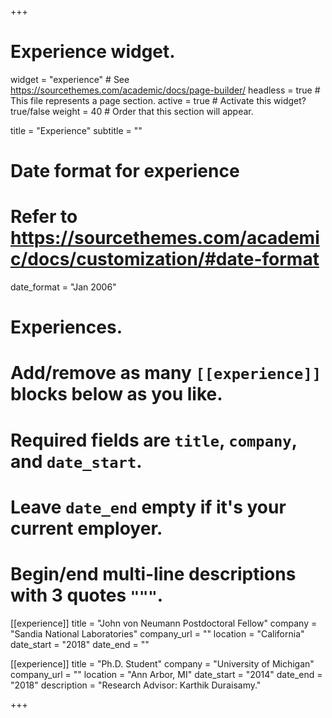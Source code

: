 +++
# Experience widget.
widget = "experience"  # See https://sourcethemes.com/academic/docs/page-builder/
headless = true  # This file represents a page section.
active = true  # Activate this widget? true/false
weight = 40  # Order that this section will appear.

title = "Experience"
subtitle = ""

# Date format for experience
#   Refer to https://sourcethemes.com/academic/docs/customization/#date-format
date_format = "Jan 2006"

# Experiences.
#   Add/remove as many `[[experience]]` blocks below as you like.
#   Required fields are `title`, `company`, and `date_start`.
#   Leave `date_end` empty if it's your current employer.
#   Begin/end multi-line descriptions with 3 quotes `"""`.
[[experience]]
  title = "John von Neumann Postdoctoral Fellow"
  company = "Sandia National Laboratories"
  company_url = ""
  location = "California"
  date_start = "2018"
  date_end = ""

[[experience]]
  title = "Ph.D. Student"
  company = "University of Michigan"
  company_url = ""
  location = "Ann Arbor, MI"
  date_start = "2014"
  date_end = "2018"
  description = "Research Advisor: Karthik Duraisamy."

+++
